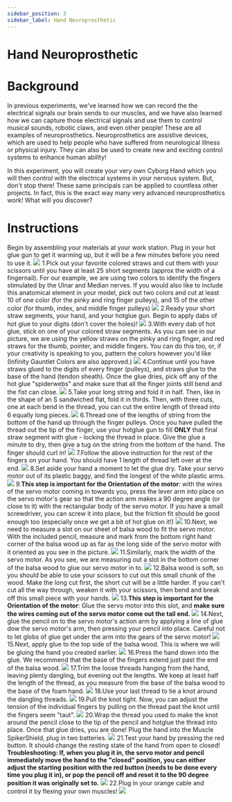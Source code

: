 ```yaml
---
sidebar_position: 3
sidebar_label: Hand Neuroprosthetic
---
```


# Hand Neuroprosthetic #

# Background #
In previous experiments, we've learned how we can record the the electrical signals our brain sends to our muscles, and we have also learned how we can capture those electrical signals and use them to control musical sounds, robotic claws, and even other people! These are all examples of neuroprosthetics. Neuroprosthetics are assistive devices, which are used to help people who have suffered from neurological illness or physical injury. They can also be used to create new and exciting control systems to enhance human ability!

In this experiment, you will create your very own Cyborg Hand which you will then control with the electrical systems in your nervous system. But, don't stop there! These same principals can be applied to countless other projects. In fact, this is the exact way many very advanced neuroprosthetics work! What will you discover?

# Instructions
Begin by assembling your materials at your work station. Plug in your hot glue gun to get it warming up, but it will be a few minutes before you need to use it.
![](./prosthetic_hand_1.webp)
1.Pick out your favorite colored straws and cut them with your scissors until you have at least 25 short segments (approx the width of a fingernail). For our example, we are using two colors to identify the fingers stimulated by the Ulnar and Median nerves. If you would also like to include this anatomical element in your model, pick out two colors and cut at least 10 of one color (for the pinky and ring finger pulleys), and 15 of the other color (for thumb, index, and middle finger pulleys)
![](./prosthetic_hand_2.webp)
2.Ready your short straw segments, your hand, and your hotglue gun. Begin to apply dabs of hot glue to your digits (don't cover the holes)!
![](./prosthetic_hand_3.webp)
3.With every dab of hot glue, stick on one of your colored straw segments. As you can see in our picture, we are using the yellow straws on the pinky and ring finger, and red straws for the thumb, pointer, and middle fingers. You can do this too, or, if your creativity is speaking to you, pattern the colors however you'd like (Infinity Gauntlet Colors are also approved.)
![](./prosthetic_hand_4.webp)
4.Continue until you have straws glued to the digits of every finger (pulleys), and straws glue to the base of the hand (tendon sheath). Once the glue dries, pick off any of the hot glue "spiderwebs" and make sure that all the finger joints still bend and the fist can close.
![](./prosthetic_hand_5.webp)
5.Take your long string and fold it in half. Then, like in the shape of an S sandwiched flat, fold it in thirds. Then, with three cuts, one at each bend in the thread, you can cut the entire length of thread into 6 equally long pieces.
![](./prosthetic_hand_6.webp)
6.Thread one of the lengths of string from the bottom of the hand up through the finger pulleys. Once you have pulled the thread out the tip of the finger, use your hotglue gun to fill **ONLY** that final straw segment with glue - locking the thread in place. Give the glue a minute to dry, then give a tug on the string from the bottom of the hand. The finger should curl in!
![](./prosthetic_hand_7.webp)
7.Follow the above instruction for the rest of the fingers on your hand. You should have 1 length of thread left over at the end.
![](./prosthetic_hand_8.webp)
8.Set aside your hand a moment to let the glue dry. Take your servo motor out of its plastic baggy, and find the longest of the white plastic arms.
![](./prosthetic_hand_9.webp)
9.**This step is important for the Orientation of the motor**: with the wires of the servo motor coming in towards you, press the lever arm into place on the servo motor's gear so that the action arm makes a 90 degree angle (or close to it) with the rectangular body of the servo motor. If you have a small screwdriver, you can screw it into place, but the friction fit should be good enough too (especially once we get a bit of hot glue on it!)
![](./prosthetic_hand_10.webp)
10.Next, we need to measure a slot on our sheet of balsa wood to fit the servo motor. With the included pencil, measure and mark from the bottom right hand corner of the balsa wood up as far as the long side of the servo motor with it oriented as you see in the picture.
![](./prosthetic_hand_11.webp)
11.Similarly, mark the width of the servo motor. As you see, we are measuring out a slot in the bottom corner of the balsa wood to glue our servo motor in to.
![](./prosthetic_hand_12.webp)
12.Balsa wood is soft, so you should be able to use your scissors to cut out this small chunk of the wood. Make the long cut first, the short cut will be a little harder. If you can't cut all the way through, weaken it with your scissors, then bend and break off this small piece with your hands.
![](./prosthetic_hand_13.webp)
13.**This step is important for the Orientation of the motor**: Glue the servo motor into this slot, and **make sure the wires coming out of the servo motor come out the tail end.**
![](./prosthetic_hand_14.webp)
14.Next, glue the pencil on to the servo motor's action arm by applying a line of glue dow the servo motor's arm, then pressing your pencil into place. Careful not to let globs of glue get under the arm into the gears of the servo motor!
![](./prosthetic_hand_15.webp)
15.Next, apply glue to the top side of the balsa wood. This is where we will be gluing the hand you created earlier.
![](./prosthetic_hand_16.webp)
16.Press the hand down into the glue. We recommend that the base of the fingers extend just past the end of the balsa wood.
![](./prosthetic_hand_17.webp)
17.Trim the loose threads hanging from the hand, leaving plenty dangling, but evening out the lengths. We keep at least half the length of the thread, as you measure from the base of the balsa wood to the base of the foam hand.
![](./prosthetic_hand_18.webp)
18.Use your last thread to tie a knot around the dangling threads.
![](./prosthetic_hand_19.webp)
19.Pull the knot tight. Now, you can adjust the tension of the individual fingers by pulling on the thread past the knot until the fingers seem "taut".
![](./prosthetic_hand_20.webp)
20.Wrap the thread you used to make the knot around the pencil close to the tip of the pencil and hotglue the thread into place. Once that glue dries, you are done! Plug the hand into the Muscle SpikerShield, plug in two batteries.
![](./prosthetic_hand_21.webp)
21.Test your hand by pressing the red button. It should change the resting state of the hand from open to closed! **Troubleshooting: If, when you plug it in, the servo motor and pencil immediately move the hand to the "closed" position, you can either adjust the starting position with the red button (needs to be done every time you plug it in), or pop the pencil off and reset it to the 90 degree position it was originally set to.**
![](./prosthetic_hand_22.webp)
22.Plug in your orange cable and control it by flexing your own muscles!
![](./prosthetic_hand_23b.webp)


